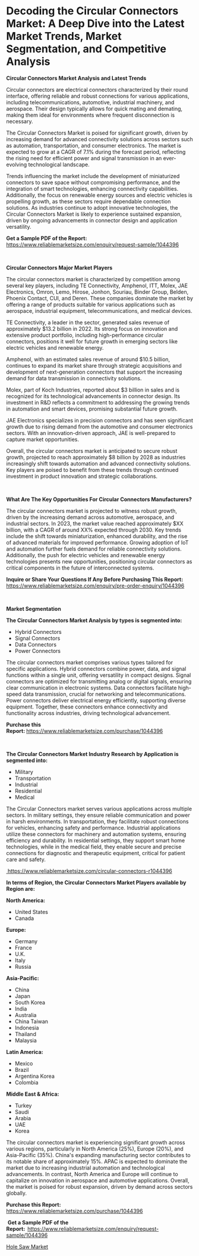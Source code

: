 <p><h1>Decoding the Circular Connectors Market: A Deep Dive into the Latest Market Trends, Market Segmentation, and Competitive Analysis</h1></p><p><strong>Circular Connectors Market Analysis and Latest Trends</strong></p>
<p><p>Circular connectors are electrical connectors characterized by their round interface, offering reliable and robust connections for various applications, including telecommunications, automotive, industrial machinery, and aerospace. Their design typically allows for quick mating and demating, making them ideal for environments where frequent disconnection is necessary. </p><p>The Circular Connectors Market is poised for significant growth, driven by increasing demand for advanced connectivity solutions across sectors such as automation, transportation, and consumer electronics. The market is expected to grow at a CAGR of 7.1% during the forecast period, reflecting the rising need for efficient power and signal transmission in an ever-evolving technological landscape. </p><p>Trends influencing the market include the development of miniaturized connectors to save space without compromising performance, and the integration of smart technologies, enhancing connectivity capabilities. Additionally, the focus on renewable energy sources and electric vehicles is propelling growth, as these sectors require dependable connection solutions. As industries continue to adopt innovative technologies, the Circular Connectors Market is likely to experience sustained expansion, driven by ongoing advancements in connector design and application versatility.</p></p>
<p><strong>Get a Sample PDF of the Report:&nbsp;</strong> <a href="https://www.reliablemarketsize.com/enquiry/request-sample/1044396?utm_campaign=2488&utm_medium=2&utm_source=Github&utm_content=ia&utm_term=16022025&utm_id=circular-connectors">https://www.reliablemarketsize.com/enquiry/request-sample/1044396</a></p>
<p>&nbsp;</p>
<p><strong>Circular Connectors Major Market Players</strong></p>
<p><p>The circular connectors market is characterized by competition among several key players, including TE Connectivity, Amphenol, ITT, Molex, JAE Electronics, Omron, Lemo, Hirose, Jonhon, Souriau, Binder Group, Belden, Phoenix Contact, CUI, and Deren. These companies dominate the market by offering a range of products suitable for various applications such as aerospace, industrial equipment, telecommunications, and medical devices.</p><p>TE Connectivity, a leader in the sector, generated sales revenue of approximately $13.2 billion in 2022. Its strong focus on innovation and extensive product portfolio, including high-performance circular connectors, positions it well for future growth in emerging sectors like electric vehicles and renewable energy.</p><p>Amphenol, with an estimated sales revenue of around $10.5 billion, continues to expand its market share through strategic acquisitions and development of next-generation connectors that support the increasing demand for data transmission in connectivity solutions.</p><p>Molex, part of Koch Industries, reported about $3 billion in sales and is recognized for its technological advancements in connector design. Its investment in R&D reflects a commitment to addressing the growing trends in automation and smart devices, promising substantial future growth.</p><p>JAE Electronics specializes in precision connectors and has seen significant growth due to rising demand from the automotive and consumer electronics sectors. With an innovation-driven approach, JAE is well-prepared to capture market opportunities.</p><p>Overall, the circular connectors market is anticipated to secure robust growth, projected to reach approximately $8 billion by 2028 as industries increasingly shift towards automation and advanced connectivity solutions. Key players are poised to benefit from these trends through continued investment in product innovation and strategic collaborations.</p></p>
<p>&nbsp;</p>
<p><strong>What Are The Key Opportunities For Circular Connectors Manufacturers?</strong></p>
<p><p>The circular connectors market is projected to witness robust growth, driven by the increasing demand across automotive, aerospace, and industrial sectors. In 2023, the market value reached approximately $XX billion, with a CAGR of around XX% expected through 2030. Key trends include the shift towards miniaturization, enhanced durability, and the rise of advanced materials for improved performance. Growing adoption of IoT and automation further fuels demand for reliable connectivity solutions. Additionally, the push for electric vehicles and renewable energy technologies presents new opportunities, positioning circular connectors as critical components in the future of interconnected systems.</p></p>
<p><strong>Inquire or Share Your Questions If Any Before Purchasing This Report:</strong> <a href="https://www.reliablemarketsize.com/enquiry/pre-order-enquiry/1044396?utm_campaign=2488&utm_medium=2&utm_source=Github&utm_content=ia&utm_term=16022025&utm_id=circular-connectors">https://www.reliablemarketsize.com/enquiry/pre-order-enquiry/1044396</a></p>
<p>&nbsp;</p>
<p><strong>Market Segmentation</strong></p>
<p><strong>The Circular Connectors Market Analysis by types is segmented into:</strong></p>
<p><ul><li>Hybrid Connectors</li><li>Signal Connectors</li><li>Data Connectors</li><li>Power Connectors</li></ul></p>
<p><p>The circular connectors market comprises various types tailored for specific applications. Hybrid connectors combine power, data, and signal functions within a single unit, offering versatility in compact designs. Signal connectors are optimized for transmitting analog or digital signals, ensuring clear communication in electronic systems. Data connectors facilitate high-speed data transmission, crucial for networking and telecommunications. Power connectors deliver electrical energy efficiently, supporting diverse equipment. Together, these connectors enhance connectivity and functionality across industries, driving technological advancement.</p></p>
<p><strong>Purchase this Report:&nbsp;</strong><a href="https://www.reliablemarketsize.com/purchase/1044396?utm_campaign=2488&utm_medium=2&utm_source=Github&utm_content=ia&utm_term=16022025&utm_id=circular-connectors">https://www.reliablemarketsize.com/purchase/1044396</a></p>
<p>&nbsp;</p>
<p><strong>The Circular Connectors Market Industry Research by Application is segmented into:</strong></p>
<p><ul><li>Military</li><li>Transportation</li><li>Industrial</li><li>Residential</li><li>Medical</li></ul></p>
<p><p>The Circular Connectors market serves various applications across multiple sectors. In military settings, they ensure reliable communication and power in harsh environments. In transportation, they facilitate robust connections for vehicles, enhancing safety and performance. Industrial applications utilize these connectors for machinery and automation systems, ensuring efficiency and durability. In residential settings, they support smart home technologies, while in the medical field, they enable secure and precise connections for diagnostic and therapeutic equipment, critical for patient care and safety.</p></p>
<p><a href="https://www.reliablemarketsize.com/circular-connectors-r1044396?utm_campaign=2488&utm_medium=2&utm_source=Github&utm_content=ia&utm_term=16022025&utm_id=circular-connectors">&nbsp;https://www.reliablemarketsize.com/circular-connectors-r1044396</a></p>
<p><strong>In terms of Region, the Circular Connectors Market Players available by Region are:</strong></p>
<p>
    <p> <strong> North America: </strong>
        <ul>
            <li>United States</li>
            <li>Canada</li>
        </ul>
        </p> 
    <p> <strong> Europe: </strong>
        <ul>
            <li>Germany</li>
            <li>France</li>
            <li>U.K.</li>
            <li>Italy</li>
            <li>Russia</li>
        </ul>
        </p> 
    <p> <strong> Asia-Pacific: </strong>
        <ul>
            <li>China</li>
            <li>Japan</li>
            <li>South Korea</li>
            <li>India</li>
            <li>Australia</li>
            <li>China Taiwan</li>
            <li>Indonesia</li>
            <li>Thailand</li>
            <li>Malaysia</li>
        </ul>
        </p> 
    <p> <strong> Latin America: </strong>
        <ul>
            <li>Mexico</li>
            <li>Brazil</li>
            <li>Argentina Korea</li>
            <li>Colombia</li>
        </ul>
        </p> 
    <p> <strong> Middle East & Africa: </strong>
        <ul>
            <li>Turkey</li>
            <li>Saudi</li>
            <li>Arabia</li>
            <li>UAE</li>
            <li>Korea</li>
        </ul>
    </p>
    </p>
<p><p>The circular connectors market is experiencing significant growth across various regions, particularly in North America (25%), Europe (20%), and Asia-Pacific (35%). China's expanding manufacturing sector contributes to its notable share of approximately 15%. APAC is expected to dominate the market due to increasing industrial automation and technological advancements. In contrast, North America and Europe will continue to capitalize on innovation in aerospace and automotive applications. Overall, the market is poised for robust expansion, driven by demand across sectors globally.</p></p>
<p><strong>Purchase this Report: </strong><a href="https://www.reliablemarketsize.com/purchase/1044396?utm_campaign=2488&utm_medium=2&utm_source=Github&utm_content=ia&utm_term=16022025&utm_id=circular-connectors">https://www.reliablemarketsize.com/purchase/1044396</a></p>
<p>&nbsp;<strong>Get a Sample PDF of the Report:&nbsp;&nbsp;</strong><a href="https://www.reliablemarketsize.com/enquiry/request-sample/1044396?utm_campaign=2488&utm_medium=2&utm_source=Github&utm_content=ia&utm_term=16022025&utm_id=circular-connectors">https://www.reliablemarketsize.com/enquiry/request-sample/1044396</a></p>
<p><strong></strong></p>
<p><p><a href="https://github.com/carendesrochers299/Market-Research-Report-List-1/blob/main/hole-saw-market.md?utm_campaign=2488&utm_medium=2&utm_source=Github&utm_content=ia&utm_term=16022025&utm_id=circular-connectors">Hole Saw Market</a></p></p>